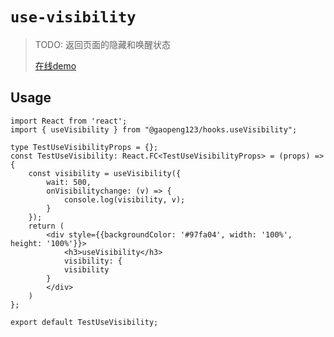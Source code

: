 # `use-visibility`

> TODO: 返回页面的隐藏和唤醒状态
>
> [在线demo](https://ligaopeng123-npm.github.io/hooks/?path=/story/example-usevisibility--demo)

## Usage

```tsx
import React from 'react';
import { useVisibility } from "@gaopeng123/hooks.useVisibility";

type TestUseVisibilityProps = {};
const TestUseVisibility: React.FC<TestUseVisibilityProps> = (props) => {
    const visibility = useVisibility({
        wait: 500,
        onVisibilitychange: (v) => {
            console.log(visibility, v);
        }
    });
    return (
        <div style={{backgroundColor: '#97fa04', width: '100%', height: '100%'}}>
            <h3>useVisibility</h3>
            visibility: {
            visibility
        }
        </div>
    )
};

export default TestUseVisibility;
```

